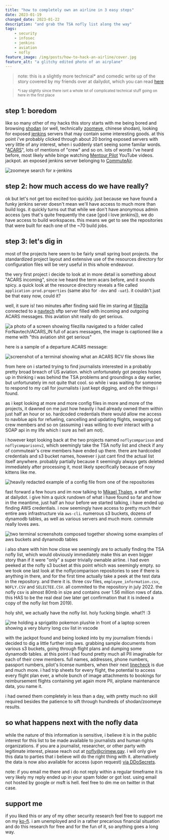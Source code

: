 ```yaml
---
title: "how to completely own an airline in 3 easy steps"
date: 2023-01-19
changed_date: 2023-01-22
description: "and grab the TSA nofly list along the way"
tags:
    - security
    - infosec
    - jenkins
    - aviation
    - nofly
feature_image: /img/posts/how-to-hack-an-airline/cover.jpg
feature_alt: "a glitchy edited photo of an airplane"
---
```


> note: this is a slightly more technical* and comedic write up of the story covered by my friends over at dailydot, which you can read [here](https://www.dailydot.com/debug/no-fly-list-us-tsa-unprotected-server-commuteair/)

> <small>*i say slightly since there isnt a whole lot of complicated technical stuff going on here in the first place</small>

## step 1: boredom

like so many other of my hacks this story starts with me being bored and browsing [shodan](https://shodan.io) (or well, technically [zoomeye](https://www.zoomeye.org), chinese shodan), looking for exposed [jenkins](https://jenkins.io) servers that may contain some interesting goods. at this point i've probably clicked through about 20 boring exposed servers with very little of any interest, when i suddenly start seeing some familar words. "[ACARS](https://en.wikipedia.org/wiki/ACARS)", lots of mentions of "crew" and so on. lots of words i've heard before, most likely while binge watching [Mentour Pilot](https://youtube.com/c/MentourPilotaviation) YouTube videos. jackpot. an exposed jenkins server belonging to [CommuteAir](https://en.wikipedia.org/wiki/CommuteAir).

![zoomeye search for x-jenkins](/img/posts/how-to-hack-an-airline/zoomeye.jpg)

## step 2: how much access do we have really?

ok but let's not get too excited too quickly. just because we have found a funky jenkins server doesn't mean we'll have access to much more than build logs. it quickly turns out that while we don't have anonymous admin access (yes that's quite frequently the case [god i love jenkins]), we do have access to build workspaces. this means we get to see the repositories that were built for each one of the ~70 build jobs. 

## step 3: let's dig in

most of the projects here seem to be fairly small spring boot projects. the standardized project layout and extensive use of the resources directory for configuration files will be very useful in this whole endeavour. 

the very first project i decide to look at in more detail is something about "ACARS incoming", since ive heard the term acars before, and it sounds spicy. a quick look at the resource directory reveals a file called `application-prod.properties` (same also for `-dev` and `-uat`). it couldn't just be that easy now, could it?

well, it sure is! two minutes after finding said file im staring at [filezilla](https://filezilla-project.org/) connected to a [navtech](https://www.navblue.aero/) sftp server filled with incoming and outgoing ACARS messages. this aviation shit really do get serious.

![a photo of a screen showing filezilla navigated to a folder called ForNavtech/ACARS_IN full of acars messages, the image is captioned like a meme with "this aviation shit get serious"](/img/posts/how-to-hack-an-airline/this-aviation-shit-get-serious.jpg)

here is a sample of a departure ACARS message:

![screenshot of a terminal showing what an ACARS RCV file shows like](/img/posts/how-to-hack-an-airline/acars-sample.jpg)


from here on i started trying to find journalists interested in a probably pretty broad breach of US aviation. which unfortunately got peoples hopes up in thinking i was behind the TSA problems and groundings a day earlier, but unfortunately im not quite that cool. so while i was waiting for someone to respond to my call for journalists i just kept digging, and oh the things i found.

as i kept looking at more and more config files in more and more of the projects, it dawned on me just how heavily i had already owned them within just half an hour or so. hardcoded credentials there would allow me access to navblue apis for refueling, cancelling and updating flights, swapping out crew members and so on (assuming i was willing to ever interact with a SOAP api in my life which i sure as hell am not).

i however kept looking back at the two projects named `noflycomparison` and `noflycomparisonv2`, which seemingly take the TSA nofly list and check if any of commuteair's crew members have ended up there. there are hardcoded credentials and s3 bucket names, however i just cant find the actual list itself anywhere. probably partially because it seemingly always gets deleted immediately after processing it, most likely specifically because of nosy kittens like me.

![heavily redacted example of a config file from one of the repositories](/img/posts/how-to-hack-an-airline/config-example.jpg)

fast forward a few hours and im now talking to [Mikael Thalen](https://twitter.com/MikaelThalen), a staff writer at dailydot. i give him a quick rundown of what i have found so far and how in the meantime, just half an hour before we started talking, i have ended up finding AWS credentials. i now seemingly have access to pretty much their entire aws infrastructure via `aws-cli`. numerous s3 buckets, dozens of dynamodb tables, as well as various servers and much more. commute really loves aws.

![two terminal screenshots composed together showing some examples of aws buckets and dynamodb tables](/img/posts/how-to-hack-an-airline/aws-overview.jpg)

i also share with him how close we seemingly are to actually finding the TSA nofly list, which would obviously immediately make this an even bigger story than if it were "only" a super trivially ownable airline. i had even peeked at the nofly s3 bucket at this point which was seemingly empty. so we took one last look at the noflycomparison repositories to see if there is anything in there, and for the first time actually take a peek at the test data in the repository. and there it is. three csv files, `employee_information.csv`, `NOFLY.CSV` and `SELECTEE.CSV`. all commited to the repository in july 2022. the nofly csv is almost 80mb in size and contains over 1.56 million rows of data. this HAS to be the real deal (we later get confirmation that it is indeed a copy of the nofly list from 2019).

holy shit, we actually have the nofly list. holy fucking bingle. what?! :3

![me holding a sprigatito pokemon plushie in front of a laptop screen showing a very blurry long csv list in vscode](/img/posts/how-to-hack-an-airline/weed-cat-crimes.jpg)

with the jackpot found and being looked into by my journalism friends i decided to dig a little further into aws. grabbing sample documents from various s3 buckets, going through flight plans and dumping some dynamodb tables. at this point i had found pretty much all PII imaginable for each of their crew members. full names, addresses, phone numbers, passport numbers, pilot's license numbers, when their next [linecheck](https://icadet.com/aviation-term/line-check/) is due and much more. i had trip sheets for every flight, the potential to access every flight plan ever, a whole bunch of image attachments to bookings for reimbursement flights containing yet again more PII, airplane maintenance data, you name it.

i had owned them completely in less than a day, with pretty much no skill required besides the patience to sift through hundreds of shodan/zoomeye results.

## so what happens next with the nofly data

while the nature of this information is sensitive, i believe it is in the public interest for this list to be made available to journalists and human rights organizations. if you are a journalist, researcher, or other party with legitimate interest, please reach out at [nofly@crimew.gay](mailto:nofly@crimew.gay). i will only give this data to parties that i believe will do the right thing with it. alternatively the data is now also available for access (upon request) [via DDoSecrets](https://ddosecrets.com/wiki/No_Fly_List).

note: if you email me there and i do not reply within a regular timeframe it is very likely my reply ended up in your spam folder or got lost. using email not hosted by google or msft is hell. feel free to dm me on twitter in that case.

## support me

if you liked this or any of my other security research feel free to support me on my [ko-fi](https://ko-fi.com/nyancrimew). i am unemployed and in a rather precarious financial situation and do this research for free and for the fun of it, so anything goes a long way.